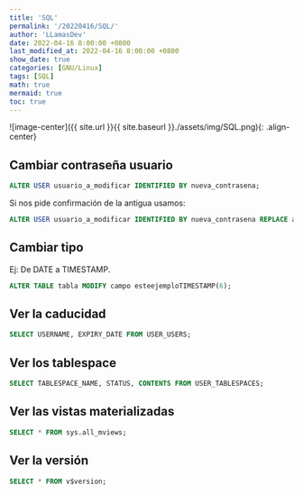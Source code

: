 ```yaml
---
title: 'SQL'
permalink: '/20220416/SQL/'
author: 'LLamasDev'
date: 2022-04-16 8:00:00 +0800
last_modified_at: 2022-04-16 8:00:00 +0800
show_date: true
categories: [GNU/Linux]
tags: [SQL]
math: true
mermaid: true
toc: true
---
```


![image-center]({{ site.url }}{{ site.baseurl }}./assets/img/SQL.png){: .align-center}

## Cambiar contraseña usuario

```sql
ALTER USER usuario_a_modificar IDENTIFIED BY nueva_contrasena;
```

Si nos pide confirmación de la antigua usamos:
```sql
ALTER USER usuario_a_modificar IDENTIFIED BY nueva_contrasena REPLACE antigua_contrasena;
```

## Cambiar tipo

Ej: De DATE a TIMESTAMP.
```sql
ALTER TABLE tabla MODIFY campo esteejemploTIMESTAMP(6);
```

## Ver la caducidad

```sql
SELECT USERNAME, EXPIRY_DATE FROM USER_USERS;
```

## Ver los tablespace

```sql
SELECT TABLESPACE_NAME, STATUS, CONTENTS FROM USER_TABLESPACES;
```

## Ver las vistas materializadas

```sql
SELECT * FROM sys.all_mviews;
```

## Ver la versión

```sql
SELECT * FROM v$version;
```